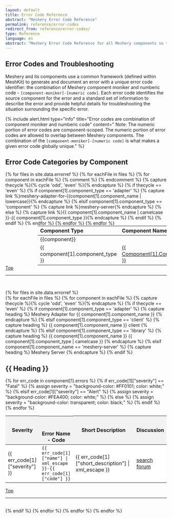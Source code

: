 ```yaml
---
layout: default
title: Error Code Reference
abstract: "Meshery Error Code Reference"
permalink: reference/error-codes
redirect_from: reference/error-codes/
type: Reference
language: en
abstract: "Meshery Error Code Reference for all Meshery components so that you can troubleshoot issues."
---
```

<style>

.title {
  text-transform: capitalize;
}
div.error-heading {
  text-transform: uppercase;
}
p.error-details {
    margin-left: 1.5rem;
    font-size: 1.4rem;
    text-wrap: wrap;
    width:85%
}
td {
  vertical-align: middle;
}
.tbl-head-row{
  background-color:#F2F2F2;
}
.tbl-head-row .error-name-code{
  display:flex;
  justify-content:space-between;
  align-items:flex-end;
  height:5rem;
}

.tbl .tbl-body .tbl-body-row{
  background-color:#FFFFFF;
}

.tbl .tbl-body .tbl-body-row.hover-effect:hover{
  background-color:#ccfff9;
  cursor:pointer;
}

.tbl-body-row .error-name-code{
  display:flex;
  justify-content:flex-start;
}

.tbl .tbl-body .tbl-hidden-row{
  visibility:hidden;
  display:none;
  background-color:#FAFAFA;
  width:100%
}

</style>

<script type="text/javascript">
    function toggle_visibility(id) {
       var e = document.getElementById(id);
       if(e.style.visibility == 'visible') {
          e.style.display = 'none';
          e.style.visibility = 'hidden';
      }
       else {
          e.style.display = 'table-row';
          e.style.visibility = 'visible';
          }
    }
</script>

## Error Codes and Troubleshooting

Meshery and its components use a common framework (defined within MeshKit) to generate and document an error with a unique error code identifier: the combination of Meshery component moniker and numberic code - `[component-moniker]-[numeric code]`. Each error code identifies the source component for the error and a standard set of information to describe the error and provide helpful details for troubleshooting the situation surrounding the specific error.

{% include alert.html type="info" title="Error codes are combination of component moniker and numberic code" content="
Note: The numeric portion of error codes are component-scoped. The numeric portion of error codes are allowed to overlap between Meshery components. The combination of the `[component-moniker]-[numeric code]` is what makes a given error code globally unique." %}

## Error Code Categories by Component

<table style="margin:auto;padding-right:25%; padding-left:20%;">
<thead>
  <tr>
    <th style="text-align:left">Component Type</th>
    <th style="text-align:left">Component Name</th>
  </tr>
</thead>
<tbody>
  {% for files in site.data.errorref %}
    {% for eachFile in files %}
      {% for component in eachFile  %}
          {% comment %} <tr><td colspan="2">{{component}}</td></tr> {% endcomment %}
           {% capture thecycle %}{% cycle 'odd', 'even' %}{% endcapture %}
            {% if thecycle == 'even' %} 
            {% if component[1].component_type == 'adapter' %}
              {% capture link %}meshery-adapter-for-{{component[1].component_name | lowercase}}{% endcapture %}
            {% elsif component[1].component_type == 'component' %}
               {% capture link %}meshery-server{% endcapture %}
            {% else %}
              {% capture link %}{{ component[1].component_name  | camelcase }}-{{ component[1].component_type }}{% endcapture %}      
            {% endif %}
            <tr>
              <td style="text-align:left">{{ component[1].component_type }}</td>
              <td class="title"><a href="#{{ link}}">{{ component[1].component_name }}</a></td>
            </tr>
        {% endif %}
      {% endfor %}
    {% endfor %}
  {% endfor %}
</tbody>
</table>
 <a href="#error-code-reference">Top</a>
  <hr>
  <br>

  {% for files in site.data.errorref %}    
  {% for eachFile in files %}
    {% for component in eachFile %}
      {% capture thecycle %}{% cycle 'odd', 'even' %}{% endcapture %}
      {% if thecycle == 'even' %}
        {% if component[1].component_type == 'adapter' %}
          {% capture heading %}
            Meshery Adapter for {{ component[1].component_name }}
          {% endcapture %}
        {% elsif component[1].component_type == 'client' %}
          {% capture heading %}
            {{ component[1].component_name }} client
          {% endcapture %}
        {% elsif component[1].component_type == 'library' %}
          {% capture heading %}
            {{ component[1].component_name }} {{ component[1].component_type | camelcase }}
          {% endcapture %}
        {% elsif component[1].component_name == 'meshery-server' %}
          {% capture heading %}
            Meshery Server
          {% endcapture %}
        {% endif %}


<h2 class="title">{{ heading }}</h2>
<table class="tbl">
  <thead>
    <tr class="tbl-head-row">
      <th style="width:15%">Severity</th>
      <th class="error-name-code"><span>Error Name - Code</span></th>
      <th style="width:85%">Short Description</th>
      <th>Discussion</th>
    </tr>
  </thead>
  <tbody class="tbl-body">
    {% for err_code in component[1].errors %}
      {% if err_code[1]["severity"] == "Fatal" %}
        {% assign severity = "background-color: #FF0101; color: white;" %}
      {% elsif err_code[1]["severity"] == "Alert" %}
        {% assign severity = "background-color: #FEA400; color: white;" %}
      {% else %}
        {% assign severity = "background-color: transparent; color: black;" %}
      {% endif %}
      <tr class="tbl-body-row hover-effect" onclick="toggle_visibility('{{ component[1].component_name }}-{{ err_code[1]["name"] }}-more-info');">
        <td style="{{ severity }}">{{ err_code[1]["severity"] }}</td>
        <td id="{{ heading | slugify }}-{{err_code[1]["code"] }}" class="error-name-code">
          <code>{{ err_code[1]["name"] | xml_escape }}-{{ err_code[1]["code"] }}</code>
        </td>
        <td>{{ err_code[1]["short_description"] | xml_escape }}</td>
        <td><a href="https://discuss.layer5.io/search?q={{ err_code[1]['name'] | xml_escape }}-{{ err_code[1]['code'] }}" target="_blank">search forum</a></td>
      </tr>
      <tr id="{{ component[1].component_name }}-{{ err_code[1]["name"] }}-more-info" class="tbl-hidden-row">
        <td style="word-break:break-all;" colspan="3">
          <div class="error-heading">Long Description</div>
          <p class="error-details">{{ err_code[1]["long_description"] | xml_escape }}</p>
          <div class="error-heading">Probable Cause</div>
          <p class="error-details">{{ err_code[1]["probable_cause"] | xml_escape }}</p>
          <div class="error-heading">Suggested Remediation</div>
          <p class="error-details">{{ err_code[1]["suggested_remediation"] | xml_escape }}</p>
        </td>
      </tr>
    {% endfor %}
  </tbody>
</table>
<a href="#error-code-reference">Top</a>
<hr>
<br>
{% endif %}
{% endfor %}
{% endfor %}
{% endfor %}


    
